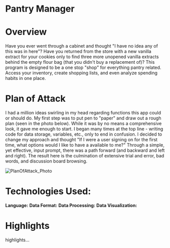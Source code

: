 # Pantry Manager

# Overview
Have you ever went through a cabinet and thought "I have no idea any of this was in here"? Have you returned from the store with a new vanilla extract for your cookies only to find three more unopened vanilla extracts behind the empty flour bag (that you didn't buy a replacement of)? This program is designed to be a one stop "shop" for everything pantry related. Access your inventory, create shopping lists, and even analyze spending habits in one place.

# Plan of Attack
I had a million ideas swirling in my head regarding functions this app could or should do. My first step was to put pen to "paper" and draw out a rough plan (seen in the photo below). While it was by no means a comprehensive look, it gave me enough to start. I began many times at the top line - writing code for data storage, variables, etc., only to end in confusion. I decided to change my approach and thought "If I were a user signing on for the first time, what options would I like to have a available to me?" Through a simple, yet effective, input prompt, there was a path forward (and backward and left and right). The result here is the culmination of extensive trial and error, bad words, and discussion board browsing.    

![PlanOfAttack_Photo](https://github.com/KadetKelly715/PantryManagement_Program/assets/144553695/77d3c06b-391b-49c5-a9ba-92e62042e0df)


# Technologies Used:
 **Language:**
 **Data Format:**
 **Data Processing:**
 **Data Visualization:**


# Highlights
highlights...
